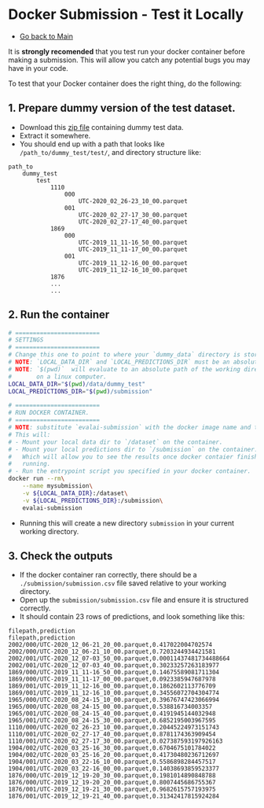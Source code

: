 # Docker Submission - Test it Locally

- [Go back to Main](../README.md)


It is **strongly recomended** that you test run your docker container before making a submission. This will allow you catch any potential bugs you may have in your code.

To test that your Docker container does the right thing, do the following:

## 1. Prepare dummy version of the test dataset.

- Download this [zip file](https://eval-ai-msg-data.s3.ap-southeast-2.amazonaws.com/dummy_test.zip) containing dummy test data.
- Extract it somewhere.
- You should end up with a path that looks like `/path_to/dummy_test/test/`, and directory structure like:

```
path_to
    dummy_test
        test
            1110
                000
                    UTC-2020_02_26-23_10_00.parquet
                001
                    UTC-2020_02_27-17_30_00.parquet
                    UTC-2020_02_27-17_40_00.parquet
            1869
                000
                    UTC-2019_11_11-16_50_00.parquet
                    UTC-2019_11_11-17_00_00.parquet
                001
                    UTC-2019_11_12-16_00_00.parquet
                    UTC-2019_11_12-16_10_00.parquet
            1876
            ...
            ...
```


## 2. Run the container

```bash
# ========================
# SETTINGS
# ========================
# Change this one to point to where your `dummy_data` directory is stored.
# NOTE: `LOCAL_DATA_DIR` and `LOCAL_PREDICTIONS_DIR` must be an absolute paths.
# NOTE: `$(pwd)`  will evaluate to an absolute path of the working directory
#       on a linux computer.
LOCAL_DATA_DIR="$(pwd)/data/dummy_test"
LOCAL_PREDICTIONS_DIR="$(pwd)/submission"

# ========================
# RUN DOCKER CONTAINER.
# ========================
# NOTE: substitute `evalai-submission` with the docker image name and tag you created.
# This will:
# - Mount your local data dir to `/dataset` on the container.
# - Mount your local predictions dir to `/submission` on the container.
#   Which will allow you to see the results once docker contaier finishes
#   running.
# - Run the entrypoint script you specified in your docker container.
docker run --rm\
    --name mysubmission\
    -v ${LOCAL_DATA_DIR}:/dataset\
    -v ${LOCAL_PREDICTIONS_DIR}:/submission\
    evalai-submission
```

- Running this will create a new directory `submission` in your current working directory.

## 3. Check the outputs

- If the docker container ran correctly, there should be a `./submission/submission.csv` file saved relative to your working directory.
- Open up the `submission/submission.csv` file and ensure it is structured correctly.
- It should contain 23 rows of predictions, and look something like this:

```
filepath,prediction
filepath,prediction
2002/000/UTC-2020_12_06-21_20_00.parquet,0.417022004702574
2002/000/UTC-2020_12_06-21_10_00.parquet,0.7203244934421581
2002/001/UTC-2020_12_07-03_50_00.parquet,0.00011437481734488664
2002/001/UTC-2020_12_07-03_40_00.parquet,0.30233257263183977
1869/000/UTC-2019_11_11-16_50_00.parquet,0.14675589081711304
1869/000/UTC-2019_11_11-17_00_00.parquet,0.0923385947687978
1869/001/UTC-2019_11_12-16_00_00.parquet,0.1862602113776709
1869/001/UTC-2019_11_12-16_10_00.parquet,0.34556072704304774
1965/000/UTC-2020_08_24-15_10_00.parquet,0.39676747423066994
1965/000/UTC-2020_08_24-15_00_00.parquet,0.538816734003357
1965/001/UTC-2020_08_24-15_40_00.parquet,0.4191945144032948
1965/001/UTC-2020_08_24-15_30_00.parquet,0.6852195003967595
1110/000/UTC-2020_02_26-23_10_00.parquet,0.20445224973151743
1110/001/UTC-2020_02_27-17_40_00.parquet,0.8781174363909454
1110/001/UTC-2020_02_27-17_30_00.parquet,0.027387593197926163
1904/002/UTC-2020_03_25-16_30_00.parquet,0.6704675101784022
1904/002/UTC-2020_03_25-16_20_00.parquet,0.41730480236712697
1904/001/UTC-2020_03_22-16_10_00.parquet,0.5586898284457517
1904/001/UTC-2020_03_22-16_00_00.parquet,0.14038693859523377
1876/000/UTC-2019_12_19-20_30_00.parquet,0.1981014890848788
1876/000/UTC-2019_12_19-20_20_00.parquet,0.8007445686755367
1876/001/UTC-2019_12_19-21_30_00.parquet,0.9682615757193975
1876/001/UTC-2019_12_19-21_40_00.parquet,0.31342417815924284
```
